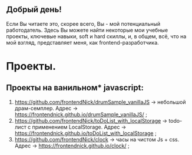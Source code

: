 ## Добрый день!
Если Вы читаете это, скорее всего, Вы - мой потенциальный работодатель. Здесь Вы можете найти
некоторые мои учебные проекты, ключевые навыки, soft и hard скиллы, и, в общем, всё, что
на мой взгляд, представляет меня, как frontend-разработчика.

# Проекты.

##  Проекты на ванильном* javascript:

  1.  https://github.com/frontendNick/drumSample_vanillaJS -> небольшой драм-семплер. 
  Адрес -> https://frontendnick.github.io/drumSample_vanillaJS/ ;
  2.  https://github.com/frontendNick/toDoList_with_localStorage -> todo-лист с применением LocalStorage. 
  Адрес -> https://frontendnick.github.io/toDoList_with_localStorage ;
  3.  https://github.com/frontendNick/clock -> часы на чистом Js + css. 
  Адрес -> https://frontendnick.github.io/clock/ ;
